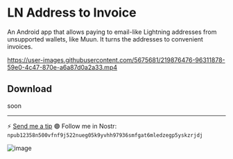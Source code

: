 # LN Address to Invoice
An Android app that allows paying to email-like Lightning addresses from unsupported wallets, like Muun. It turns the addresses to convenient invoices.

https://user-images.githubusercontent.com/5675681/219876476-96311878-59e0-4c47-870e-a6a87d0a2a33.mp4

## Download
soon

---
⚡ [Send me a tip](https://iris.to/radiokot@nostr.21ideas.org)  🟣 Follow me in Nostr: `npub12358n500vfnf9j522nueg05k9yvhh97936smfgat6mledzegp5yskzrjdj`

![image](https://user-images.githubusercontent.com/5675681/219876946-56ae7af0-6bec-4744-a2fa-f061e584e9cc.png)
